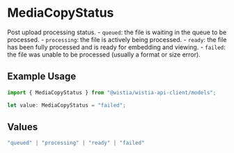 # MediaCopyStatus

Post upload processing status. - `queued`: the file is waiting in the queue to be processed. - `processing`: the file is actively being processed. - `ready`: the file has been fully processed and is ready for embedding and viewing. - `failed`: the file was unable to be processed (usually a format or size error).


## Example Usage

```typescript
import { MediaCopyStatus } from "@wistia/wistia-api-client/models";

let value: MediaCopyStatus = "failed";
```

## Values

```typescript
"queued" | "processing" | "ready" | "failed"
```
